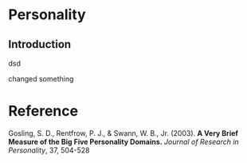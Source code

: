 # Personality

## Introduction

dsd

changed something

# Reference

Gosling, S. D., Rentfrow, P. J., & Swann, W. B., Jr. (2003). **A Very Brief Measure of the Big Five Personality Domains.** *Journal of Research in Personality*, 37, 504-528 
